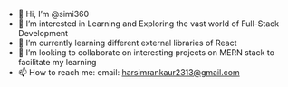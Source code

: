 - 👋 Hi, I’m @simi360
- 👀 I’m interested in Learning and Exploring the vast world of Full-Stack Development
- 🌱 I’m currently learning different external libraries of React
- 💞️ I’m looking to collaborate on interesting projects on MERN stack to facilitate my learning
- 📫 How to reach me: email: harsimrankaur2313@gmail.com

<!---
simi360/simi360 is a ✨ special ✨ repository because its `README.md` (this file) appears on your GitHub profile.
You can click the Preview link to take a look at your changes.
--->
